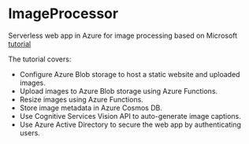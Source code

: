 # ImageProcessor
Serverless web app in Azure for image processing based on Microsoft [tutorial](https://docs.microsoft.com/en-ca/azure/functions/tutorial-static-website-serverless-api-with-database)

The tutorial covers:
* Configure Azure Blob storage to host a static website and uploaded images.
* Upload images to Azure Blob storage using Azure Functions.
* Resize images using Azure Functions.
* Store image metadata in Azure Cosmos DB.
* Use Cognitive Services Vision API to auto-generate image captions.
* Use Azure Active Directory to secure the web app by authenticating users.

